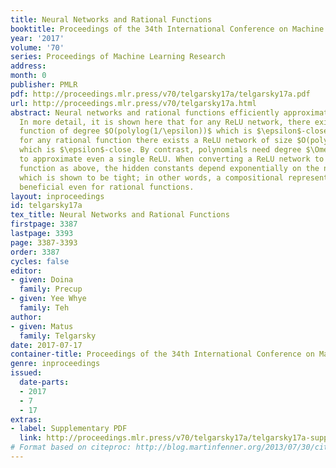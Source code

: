 ```yaml
---
title: Neural Networks and Rational Functions
booktitle: Proceedings of the 34th International Conference on Machine Learning
year: '2017'
volume: '70'
series: Proceedings of Machine Learning Research
address: 
month: 0
publisher: PMLR
pdf: http://proceedings.mlr.press/v70/telgarsky17a/telgarsky17a.pdf
url: http://proceedings.mlr.press/v70/telgarsky17a.html
abstract: Neural networks and rational functions efficiently approximate each other.
  In more detail, it is shown here that for any ReLU network, there exists a rational
  function of degree $O(polylog(1/\epsilon))$ which is $\epsilon$-close, and similarly
  for any rational function there exists a ReLU network of size $O(polylog(1/\epsilon))$
  which is $\epsilon$-close. By contrast, polynomials need degree $\Omega(poly(1/\epsilon))$
  to approximate even a single ReLU. When converting a ReLU network to a rational
  function as above, the hidden constants depend exponentially on the number of layers,
  which is shown to be tight; in other words, a compositional representation can be
  beneficial even for rational functions.
layout: inproceedings
id: telgarsky17a
tex_title: Neural Networks and Rational Functions
firstpage: 3387
lastpage: 3393
page: 3387-3393
order: 3387
cycles: false
editor:
- given: Doina
  family: Precup
- given: Yee Whye
  family: Teh
author:
- given: Matus
  family: Telgarsky
date: 2017-07-17
container-title: Proceedings of the 34th International Conference on Machine Learning
genre: inproceedings
issued:
  date-parts:
  - 2017
  - 7
  - 17
extras:
- label: Supplementary PDF
  link: http://proceedings.mlr.press/v70/telgarsky17a/telgarsky17a-supp.pdf
# Format based on citeproc: http://blog.martinfenner.org/2013/07/30/citeproc-yaml-for-bibliographies/
---
```

